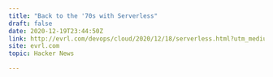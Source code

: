 ```yaml
---
title: "Back to the '70s with Serverless"
draft: false
date: 2020-12-19T23:44:50Z
link: http://evrl.com/devops/cloud/2020/12/18/serverless.html?utm_medium=RSS&utm_source=hune
site: evrl.com
topic: Hacker News  

---
```

